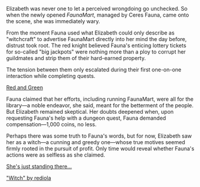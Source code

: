 <!-- title: She's a Witch -->

Elizabeth was never one to let a perceived wrongdoing go unchecked. So when the newly opened *FaunaMart*, managed by Ceres Fauna, came onto the scene, she was immediately wary.

From the moment Fauna used what Elizabeth could only describe as "witchcraft" to advertise FaunaMart directly into her mind the day before, distrust took root. The red knight believed Fauna's enticing lottery tickets for so-called "big jackpots" were nothing more than a ploy to corrupt her guildmates and strip them of their hard-earned property.

The tension between them only escalated during their first one-on-one interaction while completing quests.

[Red and Green](#embed:https://www.youtube.com/live/oVguNTPnDww?t=2921)

Fauna claimed that her efforts, including running FaunaMart, were all for the library—a noble endeavor, she said, meant for the betterment of the people. But Elizabeth remained skeptical. Her doubts deepened when, upon requesting Fauna's help with a dungeon quest, Fauna demanded compensation—1,000 coins, no less.

Perhaps there was some truth to Fauna's words, but for now, Elizabeth saw her as a witch—a cunning and greedy one—whose true motives seemed firmly rooted in the pursuit of profit. Only time would reveal whether Fauna's actions were as selfless as she claimed.

[She's just standing there...](#embed:https://www.youtube.com/live/oVguNTPnDww?feature=shared\&t=3589)

["Witch" by rediola](https://x.com/rediosokiut/status/1832178260446474397)
